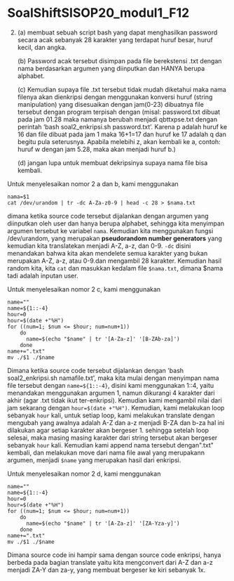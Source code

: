 # SoalShiftSISOP20_modul1_F12
2.  (a) membuat sebuah script bash yang dapat menghasilkan password secara acak sebanyak 28 karakter yang terdapat huruf besar, huruf kecil, dan angka. 

    (b) Password acak tersebut disimpan pada file berekstensi .txt dengan nama berdasarkan argumen yang diinputkan dan HANYA berupa alphabet.
    
    (c) Kemudian supaya file .txt tersebut tidak mudah diketahui maka nama filenya akan dienkripsi dengan menggunakan konversi huruf (string manipulation) yang disesuaikan dengan jam(0-23) dibuatnya file tersebut dengan program terpisah dengan (misal: password.txt dibuat pada jam 01.28 maka namanya berubah menjadi qbttxpse.txt dengan perintah ‘bash soal2_enkripsi.sh password.txt’. Karena p adalah huruf ke 16 dan file dibuat pada jam 1 maka 16+1=17 dan huruf ke 17 adalah q dan begitu pula seterusnya. Apabila melebihi z, akan kembali ke a, contoh: huruf w dengan jam 5.28, maka akan menjadi huruf b.)
    
    (d) jangan lupa untuk membuat dekripsinya supaya nama file bisa kembali.
    
Untuk menyelesaikan nomor 2 a dan b, kami menggunakan
```
nama=$1
cat /dev/urandom | tr -dc A-Za-z0-9 | head -c 28 > $nama.txt
```
dimana ketika source code tersebut dijalankan dengan argumen yang diinputkan oleh user dan hanya berupa alphabet, sehingga kita menyimpan argumen tersebut ke variabel ``nama``. Kemudian kita menggunakan fungsi /dev/urandom, yang merupakan **pseudorandom number generators** yang kemudian kita translatekan menjadi A-Z, a-z, dan 0-9. ``-dc`` disini menandakan bahwa kita akan mendelete semua karakter yang bukan merupakan A-Z, a-z, atau 0-9.dan mengambil 28 karakter. Kemudian hasil random kita, kita ``cat`` dan masukkan kedalam file ``$nama.txt``, dimana $nama tadi adalah inputan user.

Untuk menyelesaikan nomor 2 c, kami menggunakan 
```
name=""
name=${1::-4}
hour=0
hour=$(date +"%H")
for ((num=1; $num <= $hour; num=num+1))
	do
	  name=$(echo "$name" | tr '[A-Za-z]' '[B-ZAb-za]')
	done
name+=".txt"
mv ./$1 ./$name
```
Dimana ketika source code tersebut dijalankan dengan 'bash soal2_enkripsi.sh namafile.txt', maka kita mulai dengan menyimpan nama file tersebut dengan ``name=${1::-4}``, disini kami menggunakan 1::4, yaitu menandakan menggunakan argumen 1, namun dikurangi 4 karakter dari akhir (agar .txt tidak ikut ter-enkripsi). Kemudian kami mengambil nilai dari jam sekarang dengan ``hour=$(date +"%H")``. Kemudian, kami melakukan loop sebanyak ``hour`` kali, untuk setiap loop, kami melakukan translate dengan mengubah yang awalnya adalah A-Z dan a-z menjadi B-ZA dan b-za hal ini dilakukan agar setiap karakter akan bergeser 1. sehingga setelah loop selesai, maka masing masing karakter dari string tersebut akan bergeser sebanyak ``hour`` kali. Kemudian kami append nama tersebut dengan".txt" kembali, dan melakukan move dari nama file awal yang merupakann argumen, menjadi ``$name`` yang merupakan hasil dari enkripsi.

Untuk menyelesaikan nomor 2 d, kami menggunakan
```
name=""
name=${1::-4}
hour=0
hour=$(date +"%H")
for ((num=1; $num <= $hour; num=num+1))
	do
	  name=$(echo "$name" | tr '[A-Za-z]' '[ZA-Yza-y]')
	done
name+=".txt"
mv ./$1 ./$name
```
Dimana source code ini hampir sama dengan source code enkripsi, hanya berbeda pada bagian translate yaitu kita mengconvert dari A-Z dan a-z menjadi ZA-Y dan za-y, yang membuat bergeser ke kiri sebanyak 1x.

